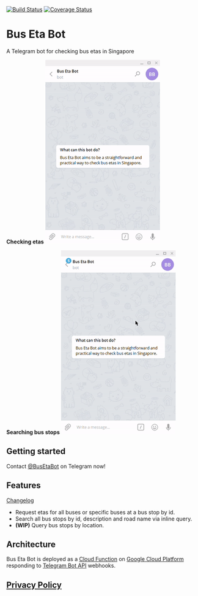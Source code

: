 [![Build Status](https://semaphoreci.com/api/v1/jiayu/bus-eta-bot/branches/master/shields_badge.svg)](https://semaphoreci.com/jiayu/bus-eta-bot)
[![Coverage Status](https://coveralls.io/repos/github/yi-jiayu/bus-eta-bot/badge.svg?branch=master)](https://coveralls.io/github/yi-jiayu/bus-eta-bot?branch=master)

# Bus Eta Bot
A Telegram bot for checking bus etas in Singapore

**Checking etas**
![Checking etas](eta-query.gif)

**Searching bus stops**
![Searching bus stops](inline-query.gif)

## Getting started

Contact [@BusEtaBot](https://t.me/BusEtaBot/) on Telegram now!

## Features

[Changelog](CHANGELOG.md)

- Request etas for all buses or specific buses at a bus stop by id.
- Search all bus stops by id, description and road name via inline query.
- **(WIP)** Query bus stops by location.

## Architecture
Bus Eta Bot is deployed as a [Cloud Function](https://cloud.google.com/functions/) on [Google Cloud Platform](https://cloud.google.com/) responding to [Telegram Bot API](https://core.telegram.org/bots/api) webhooks.

## [Privacy Policy](PRIVACY.md)
